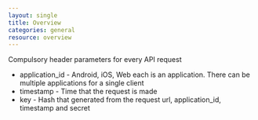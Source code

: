 ```yaml
---
layout: single
title: Overview
categories: general
resource: overview
---
```


Compulsory header parameters for every API request

* application_id - Android, iOS, Web each is an application. There can be multiple applications for a single client
* timestamp - Time that the request is made
* key - Hash that generated from the request url, application_id, timestamp and secret

